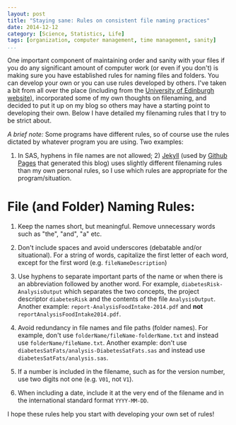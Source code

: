 ```yaml
---
layout: post
title: "Staying sane: Rules on consistent file naming practices"
date: 2014-12-12
category: [Science, Statistics, Life]
tags: [organization, computer management, time management, sanity]
...
```


One important component of maintaining order and sanity with your
files if you do any significant amount of computer work (or even if
you don't) is making sure you have established rules for naming files
and folders.  You can develop your own or you can use rules developed
by others.  I've taken a bit from all over the place (including from
the
[University of Edinburgh website](http://www.recordsmanagement.ed.ac.uk/InfoStaff/RMstaff/RMprojects/PP/FileNameRules/Rules.htm)),
incorporated some of my own thoughts on filenaming, and decided to put
it up on my blog so others may have a starting point to developing
their own.  Below I have detailed my filenaming rules that I try to be
strict about.

*A brief note:* Some programs have different rules, so of course use
the rules dictated by whatever program you are using.  Two examples:
1) In SAS, hyphens in file names are not allowed; 2)
[Jekyll](jekyllrb.com) (used by [Github Pages](pages.github.com) that
generated this blog) uses slightly different filenaming rules than my
own personal rules, so I use which rules are appropriate for the
program/situation.

# File (and Folder) Naming Rules: #

1. Keep the names short, but meaningful. Remove unnecessary words such
   as "the", "and", "a" etc.

2. Don't include spaces and avoid underscores (debatable and/or
   situational).  For a string of words, capitalize the first letter
   of each word, except for the first word
   (e.g. `fileNameDescription`)

3. Use hyphens to separate important parts of the name or when there
   is an abbreviation followed by another word.  For example,
   `diabetesRisk-AnalysisOutput` which separates the two concepts, the
   project descriptor `diabetesRisk` and the contents of the file
   `AnalysisOutput`.  Another example:
   `report-AnalysisFoodIntake-2014.pdf` and **not**
   `reportAnalysisFoodIntake2014.pdf`.

4. Avoid redundancy in file names and file paths (folder names).  For
   example, don't use `folderName/fileName-folderName.txt` and instead
   use `folderName/fileName.txt`.  Another example: don't use
   `diabetesSatFats/analysis-DiabetesSatFats.sas` and instead use
   `diabetesSatFats/analysis.sas`.

5. If a number is included in the filename, such as for the version
   number, use two digits not one (e.g. `V01`, not `V1`).

6. When including a date, include it at the very end of the filename
   and in the international standard format `YYYY-MM-DD`.

I hope these rules help you start with developing your own set of rules!
